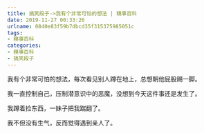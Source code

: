 ```yaml
---
title: 搞笑段子->我有个非常可怕的想法 | 糗事百科
date: 2019-11-27 00:33:26
urlname: 0840e83f59b7dbcd35f315375985051c
tags: 
- 糗事百科
categories:
- 糗事百科
- 搞笑段子
---
```

我有个非常可怕的想法，每次看见别人蹲在地上，总想朝他屁股踢一脚。

我一直控制自己，压制潜意识中的恶魔，没想到今天这件事还是发生了。

我蹲着捡东西，一妹子把我踹翻了。

我不但没有生气，反而觉得遇到亲人了。


